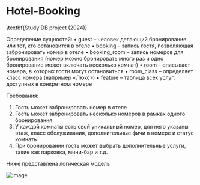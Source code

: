 # Hotel-Booking
\textbf{Study DB project (2024)}

Определение сущностей:
•	guest – человек делающий бронирование или тот, кто остановится в отеле
•	booking – запись гостя, позволяющая забронировать номер в отеле
•	booking_room – запись номеров для бронирования (номер можно бронировать много раз и одно бронирование может включать несколько комнат)
•	room – описывает номера, в которых гости могут остановиться
•	room_class – определяет класс номера (например «Люкс») 
•	feature – таблица всех услуг, доступных в конкретном номере

Требования:
1.	Гость может забронировать номер в отеле
2.	Гость может забронировать несколько номеров в рамках одного бронирования
3.	У каждой комнаты есть свой уникальный номер, для него указаны этаж, класс обслуживания, дополнительные фичи в номере и статус комнаты
4.	При бронировании гость может выбрать дополнительные услуги, такие как парковка, мини-бар и т.д.

Ниже представлена логическая модель

![image](https://github.com/user-attachments/assets/647661ab-1963-4547-820d-ea9de9ce5e7f)
